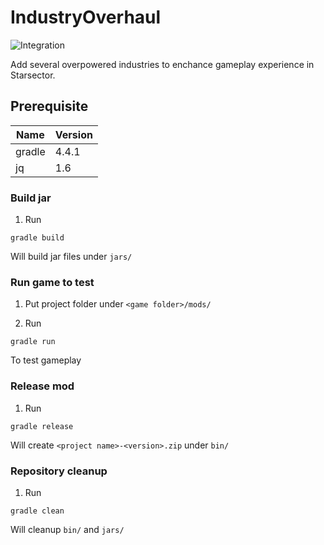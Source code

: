 # IndustryOverhaul

![Integration](https://github.com/DarkbordermanModding/Starsector-IndustryOverhaul/workflows/Integration/badge.svg)

Add several overpowered industries to enchance gameplay experience in Starsector.

## Prerequisite

| Name | Version |
| --- | --- |
| gradle | 4.4.1 |
| jq | 1.6 |

### Build jar

1. Run
```
gradle build
```
Will build jar files under `jars/`

### Run game to test

1. Put project folder under `<game folder>/mods/`

2. Run
```
gradle run
```
To test gameplay

### Release mod

1. Run
```
gradle release
```
Will create `<project name>-<version>.zip` under `bin/`

### Repository cleanup

1. Run
```
gradle clean
```
Will cleanup `bin/` and `jars/`
